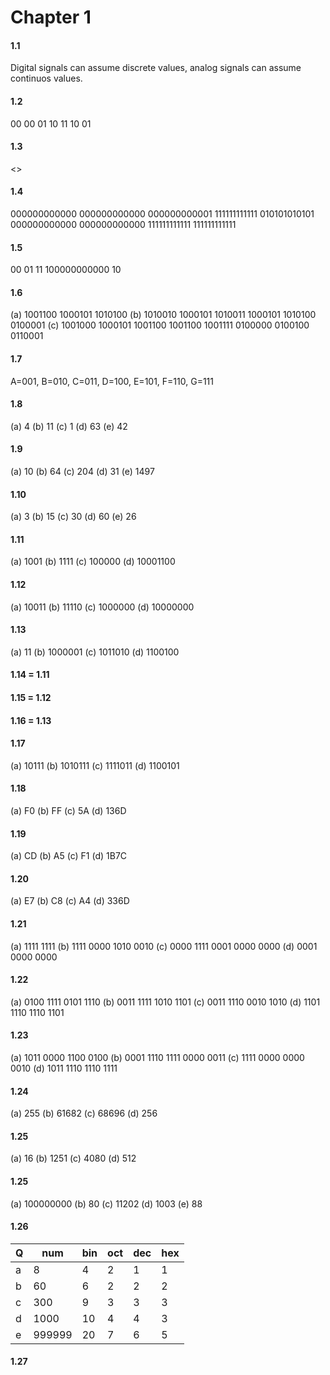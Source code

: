 # Chapter 1

#### 1.1 
Digital signals can assume discrete values, analog signals can assume continuos values. 

#### 1.2 
00 00 01 10 11 10 01

#### 1.3 
<<IMAGE>>

#### 1.4 
000000000000 000000000000 000000000001 111111111111 010101010101 000000000000 000000000000 111111111111 111111111111

#### 1.5 

00 01 11 100000000000 10

#### 1.6 

(a) 1001100 1000101 1010100
(b) 1010010 1000101 1010011 1000101 1010100 0100001
(c) 1001000 1000101 1001100 1001100 1001111 0100000 0100100 0110001

#### 1.7 

A=001, B=010, C=011, D=100, E=101, F=110, G=111

#### 1.8

(a) 4
(b) 11
(c) 1
(d) 63
(e) 42

#### 1.9

(a) 10
(b) 64
(c) 204
(d) 31
(e) 1497

#### 1.10

(a) 3
(b) 15
(c) 30
(d) 60
(e) 26

#### 1.11

(a) 1001
(b) 1111
(c) 100000
(d) 10001100

#### 1.12

(a) 10011
(b) 11110
(c) 1000000
(d) 10000000

#### 1.13

(a) 11
(b) 1000001
(c) 1011010
(d) 1100100

#### 1.14 = 1.11
#### 1.15 = 1.12
#### 1.16 = 1.13

#### 1.17

(a) 10111
(b) 1010111
(c) 1111011
(d) 1100101

#### 1.18

(a) F0
(b) FF
(c) 5A
(d) 136D

#### 1.19

(a) CD
(b) A5
(c) F1
(d) 1B7C

#### 1.20

(a) E7
(b) C8
(c) A4
(d) 336D

#### 1.21

(a) 1111 1111 
(b) 1111 0000 1010 0010
(c) 0000 1111 0001 0000 0000
(d) 0001 0000 0000

#### 1.22

(a) 0100 1111 0101 1110
(b) 0011 1111 1010 1101
(c) 0011 1110 0010 1010
(d) 1101 1110 1110 1101

#### 1.23

(a) 1011 0000 1100 0100
(b) 0001 1110 1111 0000 0011
(c) 1111 0000 0000 0010
(d) 1011 1110 1110 1111

#### 1.24

(a) 255
(b) 61682
(c) 68696
(d) 256

#### 1.25

(a) 16
(b) 1251
(c) 4080
(d) 512

#### 1.25

(a) 100000000
(b) 80
(c) 11202
(d) 1003
(e) 88

#### 1.26

| Q | num | bin | oct | dec | hex |
|---|-----|-----|-----|-----|-----|
| a | 8      |  4 | 2 | 1 | 1 |
| b | 60     |  6 | 2 | 2 | 2 |
| c | 300    |  9 | 3 | 3 | 3 |
| d | 1000   | 10 | 4 | 4 | 3 |
| e | 999999 | 20 | 7 | 6 | 5 |

#### 1.27


